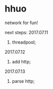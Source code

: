 # hhuo
network for fun!

next steps:
2017.07.11
1. threadpool;

2017.07.12
1. add http;

2017.07.13
1. parse http;